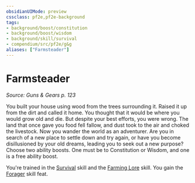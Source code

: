 ```yaml
---
obsidianUIMode: preview
cssclass: pf2e,pf2e-background
tags:
- background/boost/constitution
- background/boost/wisdom
- background/skill/survival
- compendium/src/pf2e/g&g
aliases: ["Farmsteader"]
---
```

# Farmsteader
*Source: Guns & Gears p. 123*  

You built your house using wood from the trees surrounding it. Raised it up from the dirt and called it home. You thought that it would be where you would grow old and die. But despite your best efforts, you were wrong. The land that once gave you food fell fallow, and dust took to the air and choked the livestock. Now you wander the world as an adventurer. Are you in search of a new place to settle down and try again, or have you become disillusioned by your old dreams, leading you to seek out a new purpose? Choose two ability boosts. One must be to Constitution or Wisdom, and one is a free ability boost.

You're trained in the [Survival](skills.md#Survival) skill and the [Farming Lore](skills.md#Lore) skill. You gain the [Forager](forager.md) skill feat.